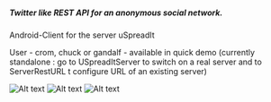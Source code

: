 ##### Twitter like REST API for an anonymous social network.

Android-Client for the server uSpreadIt

User - crom, chuck or gandalf - available in quick demo (currently standalone : go to USpreadItServer to switch on a real server and to ServerRestURL t configure URL of an existing server)

![Alt text](demo/1-Login?raw=true "Login")
![Alt text](demo/1-Received?raw=true "received messages")
![Alt text](demo/1-Writed?raw=true "writed messages")
